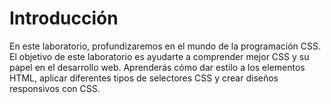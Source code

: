 # Introducción

En este laboratorio, profundizaremos en el mundo de la programación CSS. El objetivo de este laboratorio es ayudarte a comprender mejor CSS y su papel en el desarrollo web. Aprenderás cómo dar estilo a los elementos HTML, aplicar diferentes tipos de selectores CSS y crear diseños responsivos con CSS.
